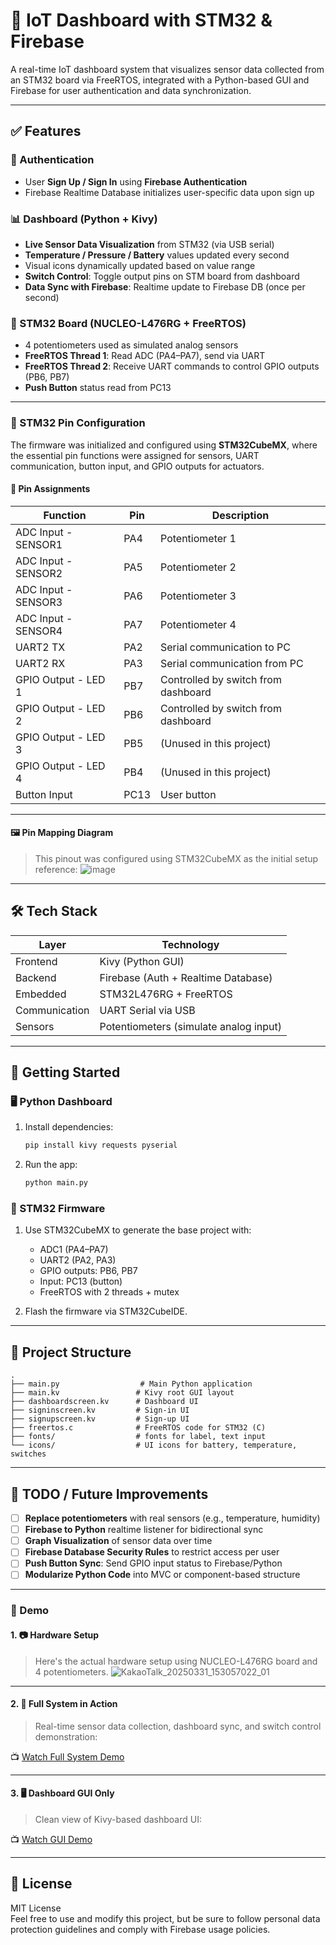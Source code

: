 # 🌱 IoT Dashboard with STM32 & Firebase

A real-time IoT dashboard system that visualizes sensor data collected from an STM32 board via FreeRTOS, integrated with a Python-based GUI and Firebase for user authentication and data synchronization.

---

## ✅ Features

### 🔐 Authentication
- User **Sign Up / Sign In** using **Firebase Authentication**
- Firebase Realtime Database initializes user-specific data upon sign up

### 📊 Dashboard (Python + Kivy)
- **Live Sensor Data Visualization** from STM32 (via USB serial)
- **Temperature / Pressure / Battery** values updated every second
- Visual icons dynamically updated based on value range
- **Switch Control**: Toggle output pins on STM board from dashboard
- **Data Sync with Firebase**: Realtime update to Firebase DB (once per second)

### 🔌 STM32 Board (NUCLEO-L476RG + FreeRTOS)
- 4 potentiometers used as simulated analog sensors
- **FreeRTOS Thread 1**: Read ADC (PA4–PA7), send via UART
- **FreeRTOS Thread 2**: Receive UART commands to control GPIO outputs (PB6, PB7)
- **Push Button** status read from PC13

---

### 📌 STM32 Pin Configuration

The firmware was initialized and configured using **STM32CubeMX**, where the essential pin functions were assigned for sensors, UART communication, button input, and GPIO outputs for actuators.

#### 🧩 Pin Assignments

| Function             | Pin   | Description                         |
|----------------------|--------|-------------------------------------|
| ADC Input - SENSOR1  | PA4    | Potentiometer 1                     |
| ADC Input - SENSOR2  | PA5    | Potentiometer 2                     |
| ADC Input - SENSOR3  | PA6    | Potentiometer 3                     |
| ADC Input - SENSOR4  | PA7    | Potentiometer 4                     |
| UART2 TX             | PA2    | Serial communication to PC          |
| UART2 RX             | PA3    | Serial communication from PC        |
| GPIO Output - LED 1  | PB7    | Controlled by switch from dashboard |
| GPIO Output - LED 2  | PB6    | Controlled by switch from dashboard |
| GPIO Output - LED 3  | PB5    | (Unused in this project)            |
| GPIO Output - LED 4  | PB4    | (Unused in this project)            |
| Button Input         | PC13   | User button                         |

---

#### 🖼️ Pin Mapping Diagram

> This pinout was configured using STM32CubeMX as the initial setup reference:
![image](https://github.com/user-attachments/assets/6baa5edf-c58c-4fb3-bb8e-f9f15a1c5c87)

---

## 🛠️ Tech Stack

| Layer | Technology |
|-------|------------|
| Frontend | Kivy (Python GUI) |
| Backend | Firebase (Auth + Realtime Database) |
| Embedded | STM32L476RG + FreeRTOS |
| Communication | UART Serial via USB |
| Sensors | Potentiometers (simulate analog input) |

---

## 🚀 Getting Started

### 🖥️ Python Dashboard
1. Install dependencies:
   ```bash
   pip install kivy requests pyserial
   ```
2. Run the app:
   ```bash
   python main.py
   ```

### 🔧 STM32 Firmware
1. Use STM32CubeMX to generate the base project with:
   - ADC1 (PA4–PA7)
   - UART2 (PA2, PA3)
   - GPIO outputs: PB6, PB7
   - Input: PC13 (button)
   - FreeRTOS with 2 threads + mutex

2. Flash the firmware via STM32CubeIDE.

---

## 📂 Project Structure

```
.
├── main.py                  # Main Python application
├── main.kv                 # Kivy root GUI layout
├── dashboardscreen.kv      # Dashboard UI
├── signinscreen.kv         # Sign-in UI
├── signupscreen.kv         # Sign-up UI
├── freertos.c              # FreeRTOS code for STM32 (C)
├── fonts/                  # fonts for label, text input
└── icons/                  # UI icons for battery, temperature, switches
```

---

## 📝 TODO / Future Improvements

- [ ] **Replace potentiometers** with real sensors (e.g., temperature, humidity)
- [ ] **Firebase to Python** realtime listener for bidirectional sync
- [ ] **Graph Visualization** of sensor data over time
- [ ] **Firebase Database Security Rules** to restrict access per user
- [ ] **Push Button Sync**: Send GPIO input status to Firebase/Python
- [ ] **Modularize Python Code** into MVC or component-based structure

---

### 📸 Demo

#### 1. **📷 Hardware Setup**

> Here's the actual hardware setup using NUCLEO-L476RG board and 4 potentiometers.
![KakaoTalk_20250331_153057022_01](https://github.com/user-attachments/assets/1e621dff-2249-402b-9ddd-f79cd107ec64)

---

#### 2. **🎥 Full System in Action**

> Real-time sensor data collection, dashboard sync, and switch control demonstration:

📺 [Watch Full System Demo](https://1drv.ms/v/c/699aeea76de52c4e/EZp8qDKOB0VFqA4tf8uv-BoBuNwjbmRGses0U4OlfTF3OA?e=ugCv2w)

---

#### 3. **🖥️ Dashboard GUI Only**

> Clean view of Kivy-based dashboard UI:

📺 [Watch GUI Demo](https://1drv.ms/v/c/699aeea76de52c4e/EYIgCt4N3HFNkYgWh006nUoBHKu16AX5AHyZ6bM8jS_wug?e=0nOwKM)

---

## 📜 License  
MIT License  
Feel free to use and modify this project, but be sure to follow personal data protection guidelines and comply with Firebase usage policies.
